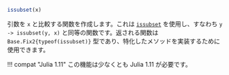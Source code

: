 ```julia
issubset(x)
```

引数を `x` と比較する関数を作成します。これは [`issubset`](@ref) を使用し、すなわち `y -> issubset(y, x)` と同等の関数です。返される関数は `Base.Fix2{typeof(issubset)}` 型であり、特化したメソッドを実装するために使用できます。

!!! compat "Julia 1.11"
    この機能は少なくとも Julia 1.11 が必要です。

